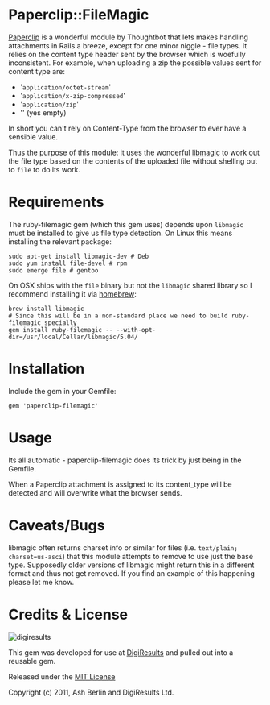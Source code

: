 # Paperclip::FileMagic

[Paperclip] is a wonderful module by Thoughtbot that lets makes handling
attachments in Rails a breeze, except for one minor niggle - file types. It
relies on the content type header sent by the browser which is woefully
inconsistent. For example, when uploading a zip the possible values sent
for content type are:

+ '`application/octet-stream`'
+ '`application/x-zip-compressed`'
+ '`application/zip`'
+ '' (yes empty)

In short you can't rely on Content-Type from the browser to ever have a
sensible value.

Thus the purpose of this module: it uses the wonderful
[libmagic](http://www.darwinsys.com/file/) to work out the file type based
on the contents of the uploaded file without shelling out to `file` to do its
work.

# Requirements

The ruby-filemagic gem (which this gem uses) depends upon `libmagic` must be
installed to give us file type detection. On Linux this means installing the
relevant package:

    sudo apt-get install libmagic-dev # Deb
    sudo yum install file-devel # rpm
    sudo emerge file # gentoo

On OSX ships with the `file` binary but not the `libmagic` shared library so I
recommend installing it via [homebrew]:

    brew install libmagic
    # Since this will be in a non-standard place we need to build ruby-filemagic specially
    gem install ruby-filemagic -- --with-opt-dir=/usr/local/Cellar/libmagic/5.04/

# Installation

Include the gem in your Gemfile:

    gem 'paperclip-filemagic'

# Usage

Its all automatic - paperclip-filemagic does its trick by just being in the Gemfile.

When a Paperclip attachment is assigned to its content_type will be detected
and will overwrite what the browser sends.

# Caveats/Bugs

libmagic often returns charset info or similar for files (i.e. `text/plain;
charset=us-asci`) that this module attempts to remove to use just the base
type. Supposedly older versions of libmagic might return this in a
different format and thus not get removed. If you find an example of this
happening please let me know.

# Credits & License

![digiresults](https://www.digiresults.com/stylesheets/images/logo_white.png)

This gem was developed for use at [DigiResults] and pulled out into a reusable gem.

Released under the [MIT License][MIT]

Copyright (c) 2011, Ash Berlin and DigiResults Ltd.

[Paperclip]: http://github.com/thoughtbot/paperclip
[homebrew]: http://mxcl.github.com/homebrew/
[MIT]: http://creativecommons.org/licenses/MIT/
[DigiResults]: http://www.digiresults.com/
